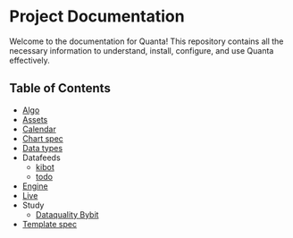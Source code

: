# Project Documentation

Welcome to the documentation for Quanta! This repository contains all the necessary information to understand, install, configure, and use Quanta effectively.

## Table of Contents

- [Algo](Algo.md)
- [Assets](assets.md)
- [Calendar](calendar.md)
- [Chart spec](chart-spec.md)
- [Data types](data-types.md)
- Datafeeds
  - [kibot](datafeed-kibot.md)
  - [todo](datafeed-todo.md)
- [Engine](Engine.md)
- [Live](live.md)
- Study
  - [Dataquality Bybit](study-dataquality-bybit.md)
- [Template spec](template-spec.md)
